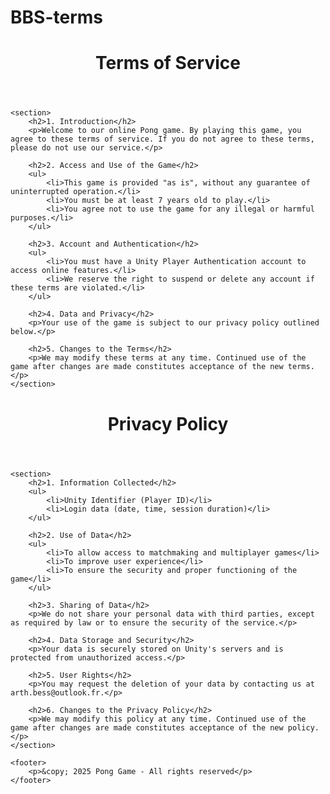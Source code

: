 # BBS-terms
<!DOCTYPE html>
<html lang="en">
<head>
    <meta charset="UTF-8">
    <meta name="viewport" content="width=device-width, initial-scale=1.0">
    <title>Terms of Service</title>
    <link rel="stylesheet" href="styles.css">
</head>
<body>
    <header>
        <h1>Terms of Service</h1>
    </header>

    <section>
        <h2>1. Introduction</h2>
        <p>Welcome to our online Pong game. By playing this game, you agree to these terms of service. If you do not agree to these terms, please do not use our service.</p>
        
        <h2>2. Access and Use of the Game</h2>
        <ul>
            <li>This game is provided "as is", without any guarantee of uninterrupted operation.</li>
            <li>You must be at least 7 years old to play.</li>
            <li>You agree not to use the game for any illegal or harmful purposes.</li>
        </ul>
        
        <h2>3. Account and Authentication</h2>
        <ul>
            <li>You must have a Unity Player Authentication account to access online features.</li>
            <li>We reserve the right to suspend or delete any account if these terms are violated.</li>
        </ul>
        
        <h2>4. Data and Privacy</h2>
        <p>Your use of the game is subject to our privacy policy outlined below.</p>
        
        <h2>5. Changes to the Terms</h2>
        <p>We may modify these terms at any time. Continued use of the game after changes are made constitutes acceptance of the new terms.</p>
    </section>

<!DOCTYPE html>
<html lang="en">
<head>
    <meta charset="UTF-8">
    <meta name="viewport" content="width=device-width, initial-scale=1.0">
    <title>Privacy Policy</title>
    <link rel="stylesheet" href="styles.css">
</head>
<body>
    <header>
        <h1>Privacy Policy</h1>
    </header>

    <section>
        <h2>1. Information Collected</h2>
        <ul>
            <li>Unity Identifier (Player ID)</li>
            <li>Login data (date, time, session duration)</li>
        </ul>
        
        <h2>2. Use of Data</h2>
        <ul>
            <li>To allow access to matchmaking and multiplayer games</li>
            <li>To improve user experience</li>
            <li>To ensure the security and proper functioning of the game</li>
        </ul>
        
        <h2>3. Sharing of Data</h2>
        <p>We do not share your personal data with third parties, except as required by law or to ensure the security of the service.</p>
        
        <h2>4. Data Storage and Security</h2>
        <p>Your data is securely stored on Unity's servers and is protected from unauthorized access.</p>
        
        <h2>5. User Rights</h2>
        <p>You may request the deletion of your data by contacting us at arth.bess@outlook.fr.</p>
        
        <h2>6. Changes to the Privacy Policy</h2>
        <p>We may modify this policy at any time. Continued use of the game after changes are made constitutes acceptance of the new policy.</p>
    </section>

    <footer>
        <p>&copy; 2025 Pong Game - All rights reserved</p>
    </footer>
</body>
</html>
